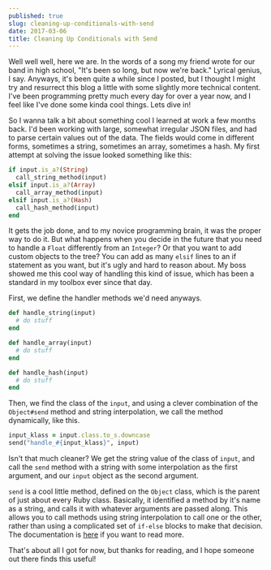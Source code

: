 ```yaml
---
published: true
slug: cleaning-up-conditionals-with-send
date: 2017-03-06
title: Cleaning Up Conditionals with Send
---
```


Well well well, here we are. In the words of a song my friend wrote for our band in high school, "It's been so long, but now we're back." Lyrical genius, I say. Anyways, it's been quite a while since I posted, but I thought I might try and resurrect this blog a little with some slightly more technical content. I've been programming pretty much every day for over a year now, and I feel like I've done some kinda cool things. Lets dive in!

So I wanna talk a bit about something cool I learned at work a few months back. I'd been working with large, somewhat irregular JSON files, and had to parse certain values out of the data. The fields would come in different forms, sometimes a string, sometimes an array, sometimes a hash. My first attempt at solving the issue looked something like this:

```ruby
if input.is_a?(String)
  call_string_method(input)
elsif input.is_a?(Array)
  call_array_method(input)
elsif input.is_a?(Hash)
  call_hash_method(input)
end
```

It gets the job done, and to my novice programming brain, it was the proper way to do it. But what happens when you decide in the future that you need to handle a `Float` differently from an `Integer`? Or that you want to add custom objects to the tree? You can add as many `elsif` lines to an if statement as you want, but it's ugly and hard to reason about. My boss showed me this cool way of handling this kind of issue, which has been a standard in my toolbox ever since that day.

First, we define the handler methods we'd need anyways.

```ruby
def handle_string(input)
  # do stuff
end

def handle_array(input)
  # do stuff
end

def handle_hash(input)
  # do stuff
end
```

Then, we find the class of the `input`, and using a clever combination of the `Object#send` method and string interpolation, we call the method dynamically, like this.

```ruby
input_klass = input.class.to_s.downcase
send("handle_#{input_klass}", input)
```

Isn't that much cleaner? We get the string value of the class of `input`, and call the `send` method with a string with some interpolation as the first argument, and our `input` object as the second argument.

`send` is a cool little method, defined on the `Object` class, which is the parent of just about every Ruby class. Basically, it identified a method by it's name as a string, and calls it with whatever arguments are passed along. This allows you to call methods using string interpolation to call one or the other, rather than using a complicated set of `if-else` blocks to make that decision. The documentation is [here](http://ruby-doc.org/core-2.4.0/Object.html#method-i-send) if you want to read more.

That's about all I got for now, but thanks for reading, and I hope someone out there finds this useful!
